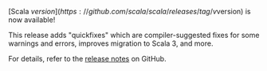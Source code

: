 [Scala $version](https://github.com/scala/scala/releases/tag/v$version) is now available!

This release
adds "quickfixes" which are compiler-suggested fixes for some warnings and errors,
improves migration to Scala 3,
and more.

For details, refer to the [release notes](https://github.com/scala/scala/releases/tag/v$version) on GitHub.
